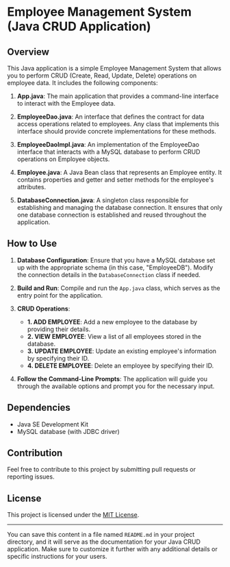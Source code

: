 # Employee Management System (Java CRUD Application)

## Overview

This Java application is a simple Employee Management System that allows you to perform CRUD (Create, Read, Update, Delete) operations on employee data. It includes the following components:

1. **App.java**: The main application that provides a command-line interface to interact with the Employee data.

2. **EmployeeDao.java**: An interface that defines the contract for data access operations related to employees. Any class that implements this interface should provide concrete implementations for these methods.

3. **EmployeeDaoImpl.java**: An implementation of the EmployeeDao interface that interacts with a MySQL database to perform CRUD operations on Employee objects.

4. **Employee.java**: A Java Bean class that represents an Employee entity. It contains properties and getter and setter methods for the employee's attributes.

5. **DatabaseConnection.java**: A singleton class responsible for establishing and managing the database connection. It ensures that only one database connection is established and reused throughout the application.

## How to Use

1. **Database Configuration**: Ensure that you have a MySQL database set up with the appropriate schema (in this case, "EmployeeDB"). Modify the connection details in the `DatabaseConnection` class if needed.

2. **Build and Run**: Compile and run the `App.java` class, which serves as the entry point for the application.

3. **CRUD Operations**:
   - **1. ADD EMPLOYEE**: Add a new employee to the database by providing their details.
   - **2. VIEW EMPLOYEE**: View a list of all employees stored in the database.
   - **3. UPDATE EMPLOYEE**: Update an existing employee's information by specifying their ID.
   - **4. DELETE EMPLOYEE**: Delete an employee by specifying their ID.

4. **Follow the Command-Line Prompts**: The application will guide you through the available options and prompt you for the necessary input.

## Dependencies

- Java SE Development Kit
- MySQL database (with JDBC driver)

## Contribution

Feel free to contribute to this project by submitting pull requests or reporting issues.

## License

This project is licensed under the [MIT License](LICENSE).

---

You can save this content in a file named `README.md` in your project directory, and it will serve as the documentation for your Java CRUD application. Make sure to customize it further with any additional details or specific instructions for your users.
